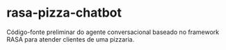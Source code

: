 # rasa-pizza-chatbot
Código-fonte preliminar do agente conversacional baseado no framework RASA para atender clientes de uma pizzaria.
